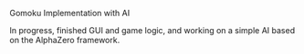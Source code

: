 Gomoku Implementation with AI

In progress, finished GUI and game logic, and working on a simple AI based on the AlphaZero framework.

